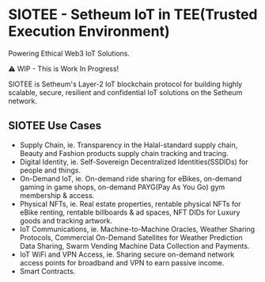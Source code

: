 # SIOTEE - Setheum IoT in TEE(Trusted Execution Environment)

Powering Ethical Web3 IoT Solutions.

⚠️ WIP - This is Work In Progress!

SIOTEE is Setheum's Layer-2 IoT blockchain protocol for building highly scalable, secure, resilient and confidential IoT solutions on the Setheum network.

## SIOTEE Use Cases

- Supply Chain, ie. Transparency in the Halal-standard supply chain, Beauty and Fashion products supply chain tracking and tracing.
- Digital Identity, ie. Self-Sovereign Decentralized Identities(SSDIDs) for people and things.
- On-Demand IoT, ie. On-demand ride sharing for eBikes, on-demand gaming in game shops, on-demand PAYG(Pay As You Go) gym membership & access.
- Physical NFTs, ie. Real estate properties, rentable physical NFTs for eBike renting, rentable billboards & ad spaces, NFT DIDs for Luxury goods and tracking artwork.
- IoT Communications, ie. Machine-to-Machine Oracles, Weather Sharing Protocols, Commercial On-Demand Satellites for Weather Prediction Data Sharing, Swarm Vending Machine Data Collection and Payments.
- IoT WiFi and VPN Access, ie. Sharing secure on-demand network access points for broadband and VPN to earn passive income.
- Smart Contracts.
